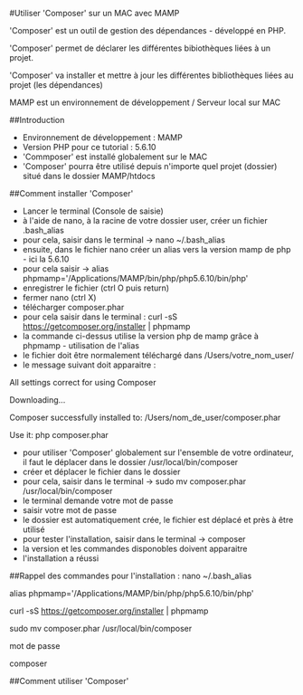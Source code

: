 #Utiliser 'Composer' sur un MAC avec MAMP

'Composer' est un outil de gestion des dépendances - développé en PHP.

'Composer' permet de déclarer les différentes bibiothèques liées à un projet.

'Composer' va installer et mettre à jour les différentes bibliothèques liées au projet (les dépendances)

MAMP est un environnement de développement / Serveur local sur MAC

##Introduction
- Environnement de développement : MAMP
- Version PHP pour ce tutorial : 5.6.10
- 'Commposer' est installé globalement sur le MAC
- 'Composer' pourra être utilisé depuis n'importe quel projet (dossier) situé dans le dossier MAMP/htdocs

##Comment installer 'Composer'
- Lancer le terminal (Console de saisie)
- à l'aide de nano, à la racine de votre dossier user, créer un fichier .bash_alias
- pour cela, saisir dans le terminal -> nano ~/.bash_alias
- ensuite, dans le fichier nano créer un alias vers la version mamp de php - ici la 5.6.10
- pour cela saisir -> alias phpmamp='/Applications/MAMP/bin/php/php5.6.10/bin/php'
- enregistrer le fichier (ctrl O puis return)
- fermer nano (ctrl X)
- télécharger composer.phar
- pour cela saisir dans le terminal : curl -sS https://getcomposer.org/installer | phpmamp
- la commande ci-dessus utilise la version php de mamp grâce à phpmamp - utilisation de l'alias
- le fichier doit être normalement téléchargé dans /Users/votre_nom_user/
- le message suivant doit apparaitre :

All settings correct for using Composer

Downloading...

Composer successfully installed to: /Users/nom_de_user/composer.phar

Use it: php composer.phar

- pour utiliser 'Composer' globalement sur l'ensemble de votre ordinateur, il faut le déplacer dans le dossier /usr/local/bin/composer
- créer et déplacer le fichier dans le dossier
- pour cela, saisir dans le terminal -> sudo mv composer.phar /usr/local/bin/composer
- le terminal demande votre mot de passe
- saisir votre mot de passe
- le dossier est automatiquement crée, le fichier est déplacé et près à être utilisé
- pour tester l'installation, saisir dans le terminal -> composer
- la version et les commandes disponobles doivent apparaitre
- l'installation a réussi

##Rappel des commandes pour l'installation :
nano ~/.bash_alias

alias phpmamp='/Applications/MAMP/bin/php/php5.6.10/bin/php'


curl -sS https://getcomposer.org/installer | phpmamp

sudo mv composer.phar /usr/local/bin/composer

mot de passe

composer

##Comment utiliser 'Composer'

